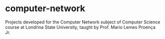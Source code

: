 # computer-network

Projects developed for the Computer Network subject of Computer Science course at Londrina State University, taught by Prof. Mario Lemes Proença Jr.
